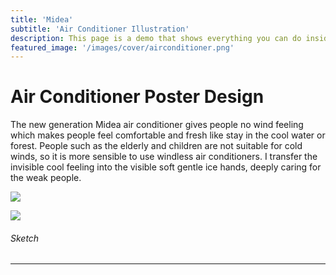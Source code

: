 ```yaml
---
title: 'Midea'
subtitle: 'Air Conditioner Illustration'
description: This page is a demo that shows everything you can do inside portfolio and blog posts.
featured_image: '/images/cover/airconditioner.png'
---
```


# Air Conditioner Poster Design
The new generation Midea air conditioner gives people no wind feeling which makes people feel comfortable and fresh like stay in the cool water or forest. 
People such as the elderly and children are not suitable for cold winds, so it is more sensible to use windless air conditioners. 
I transfer the invisible cool feeling into the visible soft gentle ice hands, deeply caring for the weak people.

![]({{site.baseurl}}/images/midea/illustration.jpg)

![]({{site.baseurl}}/images/midea/sketch.jpg)
###### Sketch

---
